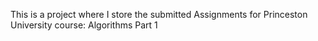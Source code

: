 This is a project where I store the submitted Assignments for Princeston University course: Algorithms Part 1

